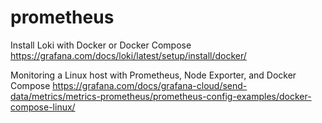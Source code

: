# prometheus
Install Loki with Docker or Docker Compose
https://grafana.com/docs/loki/latest/setup/install/docker/

Monitoring a Linux host with Prometheus, Node Exporter, and Docker Compose
https://grafana.com/docs/grafana-cloud/send-data/metrics/metrics-prometheus/prometheus-config-examples/docker-compose-linux/
